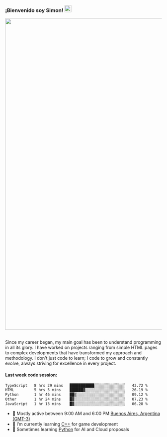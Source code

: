 <h3 align="flex-start"><b>¡Bienvenido soy Simon!&nbsp;</b><img src="https://media.giphy.com/media/hvRJCLFzcasrR4ia7z/giphy.gif" width="22"></h3>

<section>
  <img src="https://raw.githubusercontent.com/saadeghi/saadeghi/master/dino.gif" width="1000">
</section>

<br>
<p>Since my career began, my main goal has been to understand programming in all its glory. I have worked on projects ranging from simple HTML pages to complex developments that have transformed my approach and methodology. I don't just code to learn; I code to grow and constantly evolve, always striving for excellence in every project.</p>

<h4><b>Last week code session: </b></h4>

<!--START_SECTION:waka-->

```txt
TypeScript   8 hrs 29 mins   ███████████░░░░░░░░░░░░░░   43.72 %
HTML         5 hrs 5 mins    ██████▓░░░░░░░░░░░░░░░░░░   26.19 %
Python       1 hr 46 mins    ██▒░░░░░░░░░░░░░░░░░░░░░░   09.12 %
Other        1 hr 24 mins    █▓░░░░░░░░░░░░░░░░░░░░░░░   07.23 %
JavaScript   1 hr 13 mins    █▓░░░░░░░░░░░░░░░░░░░░░░░   06.28 %
```

<!--END_SECTION:waka-->

- 🚩 Mostly active between 9:00 AM and 6:00 PM <a href=https://onlinealarmkur.com/world/es>Buenos Aires, Argentina (GMT-3)</a>
- 👴 I’m currently learning <a href=https://images3.memedroid.com/images/UPLOADED755/65f2bce6734f6.webp>C++</a> for game development
- 🐍 Sometimes learning <a href=https://qph.cf2.quoracdn.net/main-qimg-4472b6229cb75bf66ab531f3ebd4f975-lq>Python</a> for AI and Cloud proposals

